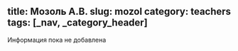 title: Мозоль А.В.
slug: mozol
category: teachers
tags: [_nav, _category_header]
---

Информация пока не добавлена
